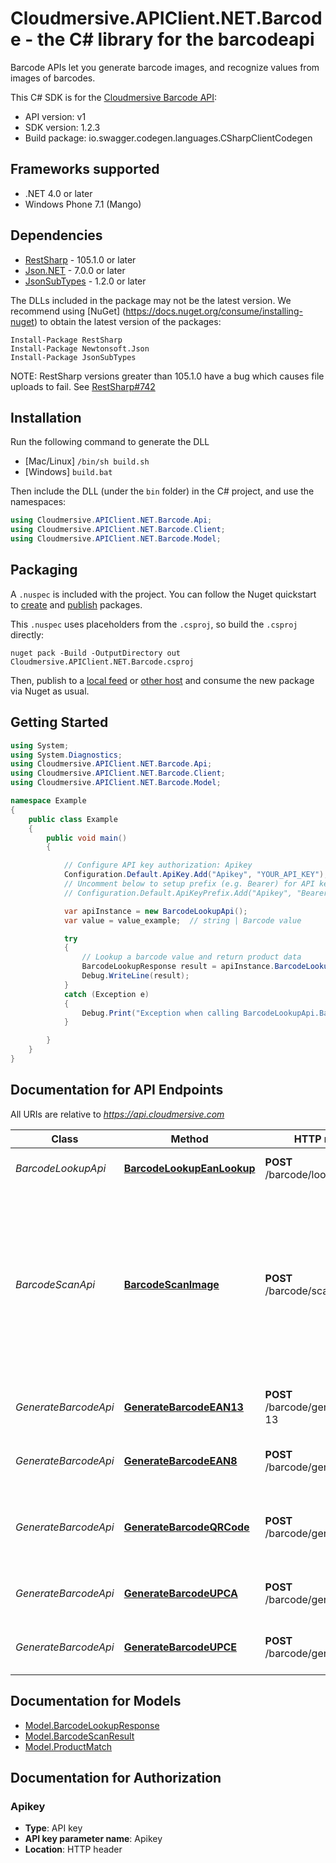 # Cloudmersive.APIClient.NET.Barcode - the C# library for the barcodeapi

Barcode APIs let you generate barcode images, and recognize values from images of barcodes.

This C# SDK is for the [Cloudmersive Barcode API](https://www.cloudmersive.com/barcode-api):

- API version: v1
- SDK version: 1.2.3
- Build package: io.swagger.codegen.languages.CSharpClientCodegen

<a name="frameworks-supported"></a>
## Frameworks supported
- .NET 4.0 or later
- Windows Phone 7.1 (Mango)

<a name="dependencies"></a>
## Dependencies
- [RestSharp](https://www.nuget.org/packages/RestSharp) - 105.1.0 or later
- [Json.NET](https://www.nuget.org/packages/Newtonsoft.Json/) - 7.0.0 or later
- [JsonSubTypes](https://www.nuget.org/packages/JsonSubTypes/) - 1.2.0 or later

The DLLs included in the package may not be the latest version. We recommend using [NuGet] (https://docs.nuget.org/consume/installing-nuget) to obtain the latest version of the packages:
```
Install-Package RestSharp
Install-Package Newtonsoft.Json
Install-Package JsonSubTypes
```

NOTE: RestSharp versions greater than 105.1.0 have a bug which causes file uploads to fail. See [RestSharp#742](https://github.com/restsharp/RestSharp/issues/742)

<a name="installation"></a>
## Installation
Run the following command to generate the DLL
- [Mac/Linux] `/bin/sh build.sh`
- [Windows] `build.bat`

Then include the DLL (under the `bin` folder) in the C# project, and use the namespaces:
```csharp
using Cloudmersive.APIClient.NET.Barcode.Api;
using Cloudmersive.APIClient.NET.Barcode.Client;
using Cloudmersive.APIClient.NET.Barcode.Model;
```
<a name="packaging"></a>
## Packaging

A `.nuspec` is included with the project. You can follow the Nuget quickstart to [create](https://docs.microsoft.com/en-us/nuget/quickstart/create-and-publish-a-package#create-the-package) and [publish](https://docs.microsoft.com/en-us/nuget/quickstart/create-and-publish-a-package#publish-the-package) packages.

This `.nuspec` uses placeholders from the `.csproj`, so build the `.csproj` directly:

```
nuget pack -Build -OutputDirectory out Cloudmersive.APIClient.NET.Barcode.csproj
```

Then, publish to a [local feed](https://docs.microsoft.com/en-us/nuget/hosting-packages/local-feeds) or [other host](https://docs.microsoft.com/en-us/nuget/hosting-packages/overview) and consume the new package via Nuget as usual.

<a name="getting-started"></a>
## Getting Started

```csharp
using System;
using System.Diagnostics;
using Cloudmersive.APIClient.NET.Barcode.Api;
using Cloudmersive.APIClient.NET.Barcode.Client;
using Cloudmersive.APIClient.NET.Barcode.Model;

namespace Example
{
    public class Example
    {
        public void main()
        {

            // Configure API key authorization: Apikey
            Configuration.Default.ApiKey.Add("Apikey", "YOUR_API_KEY");
            // Uncomment below to setup prefix (e.g. Bearer) for API key, if needed
            // Configuration.Default.ApiKeyPrefix.Add("Apikey", "Bearer");

            var apiInstance = new BarcodeLookupApi();
            var value = value_example;  // string | Barcode value

            try
            {
                // Lookup a barcode value and return product data
                BarcodeLookupResponse result = apiInstance.BarcodeLookupEanLookup(value);
                Debug.WriteLine(result);
            }
            catch (Exception e)
            {
                Debug.Print("Exception when calling BarcodeLookupApi.BarcodeLookupEanLookup: " + e.Message );
            }

        }
    }
}
```

<a name="documentation-for-api-endpoints"></a>
## Documentation for API Endpoints

All URIs are relative to *https://api.cloudmersive.com*

Class | Method | HTTP request | Description
------------ | ------------- | ------------- | -------------
*BarcodeLookupApi* | [**BarcodeLookupEanLookup**](docs/BarcodeLookupApi.md#barcodelookupeanlookup) | **POST** /barcode/lookup/ean | Lookup a barcode value and return product data
*BarcodeScanApi* | [**BarcodeScanImage**](docs/BarcodeScanApi.md#barcodescanimage) | **POST** /barcode/scan/image | Scan an image for a barcode and turn the result.  Supported barcode types include AZTEC, CODABAR, CODE_39, CODE_93, CODE_128, DATA_MATRIX, EAN_8, EAN_13, ITF, MAXICODE, PDF_417, QR_CODE, RSS_14, RSS_EXPANDED, UPC_A, UPC_E, All_1D, UPC_EAN_EXTENSION, MSI, PLESSEY, IMB
*GenerateBarcodeApi* | [**GenerateBarcodeEAN13**](docs/GenerateBarcodeApi.md#generatebarcodeean13) | **POST** /barcode/generate/ean-13 | Validates and generate a EAN-13 barcode as a PNG file, a type of 1D barcode
*GenerateBarcodeApi* | [**GenerateBarcodeEAN8**](docs/GenerateBarcodeApi.md#generatebarcodeean8) | **POST** /barcode/generate/ean-8 | Validates and generate a EAN-8 barcode as a PNG file, a type of 1D barcode
*GenerateBarcodeApi* | [**GenerateBarcodeQRCode**](docs/GenerateBarcodeApi.md#generatebarcodeqrcode) | **POST** /barcode/generate/qrcode | Generate a QR code barcode as a PNG file, a type of 2D barcode which can encode free-form text information
*GenerateBarcodeApi* | [**GenerateBarcodeUPCA**](docs/GenerateBarcodeApi.md#generatebarcodeupca) | **POST** /barcode/generate/upc-a | Validate and generate a UPC-A barcode as a PNG file, a type of 1D barcode
*GenerateBarcodeApi* | [**GenerateBarcodeUPCE**](docs/GenerateBarcodeApi.md#generatebarcodeupce) | **POST** /barcode/generate/upc-e | Validates and generate a UPC-E barcode as a PNG file, a type of 1D barcode


<a name="documentation-for-models"></a>
## Documentation for Models

 - [Model.BarcodeLookupResponse](docs/BarcodeLookupResponse.md)
 - [Model.BarcodeScanResult](docs/BarcodeScanResult.md)
 - [Model.ProductMatch](docs/ProductMatch.md)


<a name="documentation-for-authorization"></a>
## Documentation for Authorization

<a name="Apikey"></a>
### Apikey

- **Type**: API key
- **API key parameter name**: Apikey
- **Location**: HTTP header

